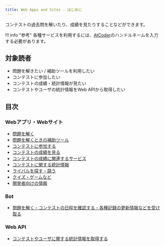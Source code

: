 ```yaml
---
title: Web Apps and Sites - はじめに
---
```


コンテストの過去問を解いたり、成績を見たりすることなどができます。

!!! info "参考"
    各種サービスを利用するには、[AtCoder](https://atcoder.jp/)のハンドルネームを入力する必要があります。

## 対象読者

- 問題を解きたい / 補助ツールを利用したい
- コンテストに参加したい
- コンテストの成績・統計情報が見たい
- コンテストやユーザの統計情報をWeb APIから取得したい

## 目次

### Webアプリ・Webサイト

- [問題を解く](./solve_problems)
- [問題を解くときの補助ツール](./support_tools)
- [コンテストに参加する](./participate_in_contests)
- [コンテストの成績を見る](./view_and_compare_scores)
- [コンテストの成績に関連するサービス](./services_using_scores)
- [コンテストに関する統計情報](./statistics)
- [ライバルを探す・競う](./rivals)
- [クイズ・ゲームなど](./quiz_and_game)
- [開発者向けの情報](./for_developers.md)

### Bot

- [問題を解く・コンテストの日程を確認する・各種記録の更新情報などを受け取る](../bot)

### Web API

- [コンテストやユーザに関する統計情報を取得する](../web_api/)
